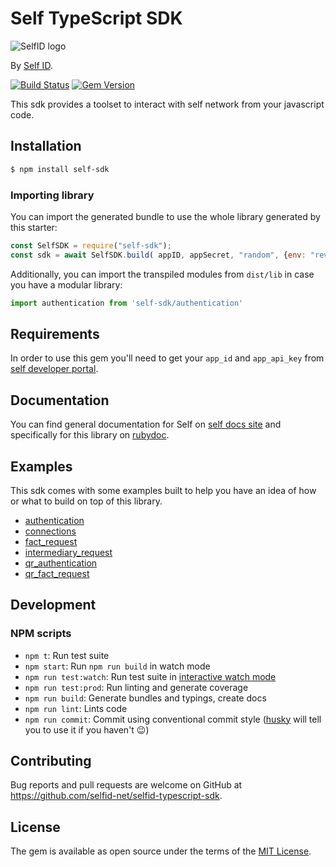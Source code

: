 # Self TypeScript SDK

![SelfID logo](https://media-exp1.licdn.com/dms/image/C4E0BAQHiKfIfzq6P0w/company-logo_200_200/0?e=2159024400&v=beta&t=JDd8UXJlMG7AKpLNAP5nDYd75gQZT8E8s98xSc0jRO0)

By [Self ID](https://www.selfid.net/).

[![Build Status](https://api.travis-ci.org/selfid-net/selfid-typescript-sdk.svg?branch=master)](http://travis-ci.org/selfid-net/selfid-typescript-sdk)
[![Gem Version](https://badge.fury.io/rb/selfid.svg)](https://badge.fury.io/rb/selfid)

This sdk provides a toolset to interact with self network from your javascript code.

## Installation

```bash
$ npm install self-sdk
```

### Importing library

You can import the generated bundle to use the whole library generated by this starter:

```javascript
const SelfSDK = require("self-sdk");
const sdk = await SelfSDK.build( appID, appSecret, "random", {env: "review"});
```

Additionally, you can import the transpiled modules from `dist/lib` in case you have a modular library:

```javascript
import authentication from 'self-sdk/authentication'
```

## Requirements

In order to use this gem you'll need to get your `app_id` and `app_api_key` from [self developer portal](https://developer.self.net).


## Documentation

You can find general documentation for Self on [self docs site](https://docs.selfid.net/) and specifically for this library on [rubydoc](https://www.rubydoc.info/gems/selfid/).

## Examples

This sdk comes with some examples built to help you have an idea of how or what to build on top of this library.
- [authentication](_examples/authentication)
- [connections](_examples/connections)
- [fact_request](_examples/fact_request)
- [intermediary_request](_examples/intermediary_request)
- [qr_authentication](_examples/qr_authentication)
- [qr_fact_request](_examples/qr_fact_request)

## Development

### NPM scripts

 - `npm t`: Run test suite
 - `npm start`: Run `npm run build` in watch mode
 - `npm run test:watch`: Run test suite in [interactive watch mode](http://facebook.github.io/jest/docs/cli.html#watch)
 - `npm run test:prod`: Run linting and generate coverage
 - `npm run build`: Generate bundles and typings, create docs
 - `npm run lint`: Lints code
 - `npm run commit`: Commit using conventional commit style ([husky](https://github.com/typicode/husky) will tell you to use it if you haven't :wink:)

## Contributing

Bug reports and pull requests are welcome on GitHub at https://github.com/selfid-net/selfid-typescript-sdk.


## License

The gem is available as open source under the terms of the [MIT License](LICENSE).

